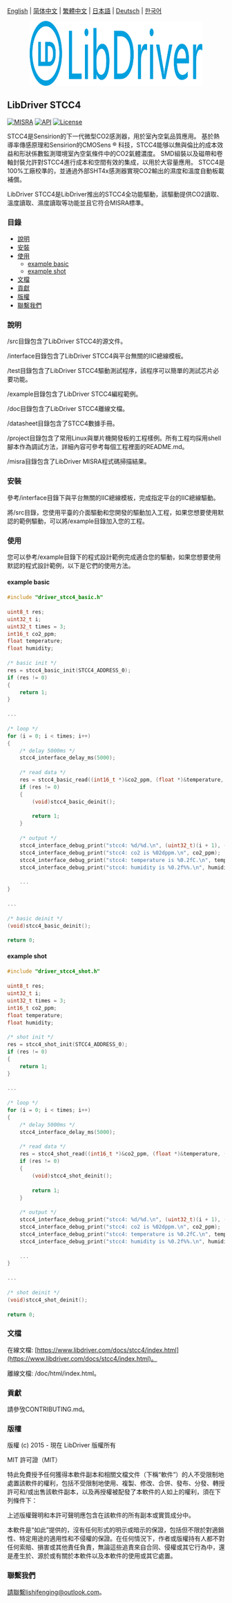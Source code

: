 [English](/README.md) | [ 简体中文](/README_zh-Hans.md) | [繁體中文](/README_zh-Hant.md) | [日本語](/README_ja.md) | [Deutsch](/README_de.md) | [한국어](/README_ko.md)

<div align=center>
<img src="/doc/image/logo.svg" width="400" height="150"/>
</div>

## LibDriver STCC4

[![MISRA](https://img.shields.io/badge/misra-compliant-brightgreen.svg)](/misra/README.md) [![API](https://img.shields.io/badge/api-reference-blue.svg)](https://www.libdriver.com/docs/stcc4/index.html) [![License](https://img.shields.io/badge/license-MIT-brightgreen.svg)](/LICENSE)

STCC4是Sensirion的下一代微型CO2感測器，用於室內空氣品質應用。 基於熱導率傳感原理和Sensirion的CMOSens ® 科技，STCC4能够以無與倫比的成本效益和形狀係數監測環境室內空氣條件中的CO2氣體濃度。 SMD組裝以及磁帶和卷軸封裝允許對STCC4進行成本和空間有效的集成，以用於大容量應用。 STCC4是100%工廠校準的，並通過外部SHT4x感測器實現CO2輸出的濕度和溫度自動板載補償。

LibDriver STCC4是LibDriver推出的STCC4全功能驅動，該驅動提供CO2讀取、溫度讀取、濕度讀取等功能並且它符合MISRA標準。

### 目錄

  - [說明](#說明)
  - [安裝](#安裝)
  - [使用](#使用)
    - [example basic](#example-basic)
    - [example shot](#example-shot)
  - [文檔](#文檔)
  - [貢獻](#貢獻)
  - [版權](#版權)
  - [聯繫我們](#聯繫我們)

### 說明

/src目錄包含了LibDriver STCC4的源文件。

/interface目錄包含了LibDriver STCC4與平台無關的IIC總線模板。

/test目錄包含了LibDriver STCC4驅動測試程序，該程序可以簡單的測試芯片必要功能。

/example目錄包含了LibDriver STCC4編程範例。

/doc目錄包含了LibDriver STCC4離線文檔。

/datasheet目錄包含了STCC4數據手冊。

/project目錄包含了常用Linux與單片機開發板的工程樣例。所有工程均採用shell腳本作為調試方法，詳細內容可參考每個工程裡面的README.md。

/misra目錄包含了LibDriver MISRA程式碼掃描結果。

### 安裝

參考/interface目錄下與平台無關的IIC總線模板，完成指定平台的IIC總線驅動。

將/src目錄，您使用平臺的介面驅動和您開發的驅動加入工程，如果您想要使用默認的範例驅動，可以將/example目錄加入您的工程。

### 使用

您可以參考/example目錄下的程式設計範例完成適合您的驅動，如果您想要使用默認的程式設計範例，以下是它們的使用方法。

#### example basic

```C
#include "driver_stcc4_basic.h"

uint8_t res;
uint32_t i;
uint32_t times = 3;
int16_t co2_ppm;
float temperature;
float humidity;

/* basic init */
res = stcc4_basic_init(STCC4_ADDRESS_0);
if (res != 0)
{
    return 1;
}

...
    
/* loop */
for (i = 0; i < times; i++)
{
    /* delay 5000ms */
    stcc4_interface_delay_ms(5000);

    /* read data */
    res = stcc4_basic_read((int16_t *)&co2_ppm, (float *)&temperature, (float *)&humidity);
    if (res != 0)
    {
        (void)stcc4_basic_deinit();

        return 1;
    }

    /* output */
    stcc4_interface_debug_print("stcc4: %d/%d.\n", (uint32_t)(i + 1), (uint32_t)times);
    stcc4_interface_debug_print("stcc4: co2 is %02dppm.\n", co2_ppm);
    stcc4_interface_debug_print("stcc4: temperature is %0.2fC.\n", temperature);
    stcc4_interface_debug_print("stcc4: humidity is %0.2f%%.\n", humidity);
    
    ...
}

...
    
/* basic deinit */
(void)stcc4_basic_deinit();

return 0;
```
#### example shot

```C
#include "driver_stcc4_shot.h"

uint8_t res;
uint32_t i;
uint32_t times = 3;
int16_t co2_ppm;
float temperature;
float humidity;

/* shot init */
res = stcc4_shot_init(STCC4_ADDRESS_0);
if (res != 0)
{
    return 1;
}

...
    
/* loop */
for (i = 0; i < times; i++)
{
    /* delay 5000ms */
    stcc4_interface_delay_ms(5000);

    /* read data */
    res = stcc4_shot_read((int16_t *)&co2_ppm, (float *)&temperature, (float *)&humidity);
    if (res != 0)
    {
        (void)stcc4_shot_deinit();

        return 1;
    }

    /* output */
    stcc4_interface_debug_print("stcc4: %d/%d.\n", (uint32_t)(i + 1), (uint32_t)times);
    stcc4_interface_debug_print("stcc4: co2 is %02dppm.\n", co2_ppm);
    stcc4_interface_debug_print("stcc4: temperature is %0.2fC.\n", temperature);
    stcc4_interface_debug_print("stcc4: humidity is %0.2f%%.\n", humidity);
    
    ...
}

...
    
/* shot deinit */
(void)stcc4_shot_deinit();

return 0;
```

### 文檔

在線文檔: [https://www.libdriver.com/docs/stcc4/index.html](https://www.libdriver.com/docs/stcc4/index.html)。

離線文檔: /doc/html/index.html。

### 貢獻

請參攷CONTRIBUTING.md。

### 版權

版權 (c) 2015 - 現在 LibDriver 版權所有

MIT 許可證（MIT）

特此免費授予任何獲得本軟件副本和相關文檔文件（下稱“軟件”）的人不受限制地處置該軟件的權利，包括不受限制地使用、複製、修改、合併、發布、分發、轉授許可和/或出售該軟件副本，以及再授權被配發了本軟件的人如上的權利，須在下列條件下：

上述版權聲明和本許可聲明應包含在該軟件的所有副本或實質成分中。

本軟件是“如此”提供的，沒有任何形式的明示或暗示的保證，包括但不限於對適銷性、特定用途的適用性和不侵權的保證。在任何情況下，作者或版權持有人都不對任何索賠、損害或其他責任負責，無論這些追責來自合同、侵權或其它行為中，還是產生於、源於或有關於本軟件以及本軟件的使用或其它處置。

### 聯繫我們

請聯繫lishifenging@outlook.com。